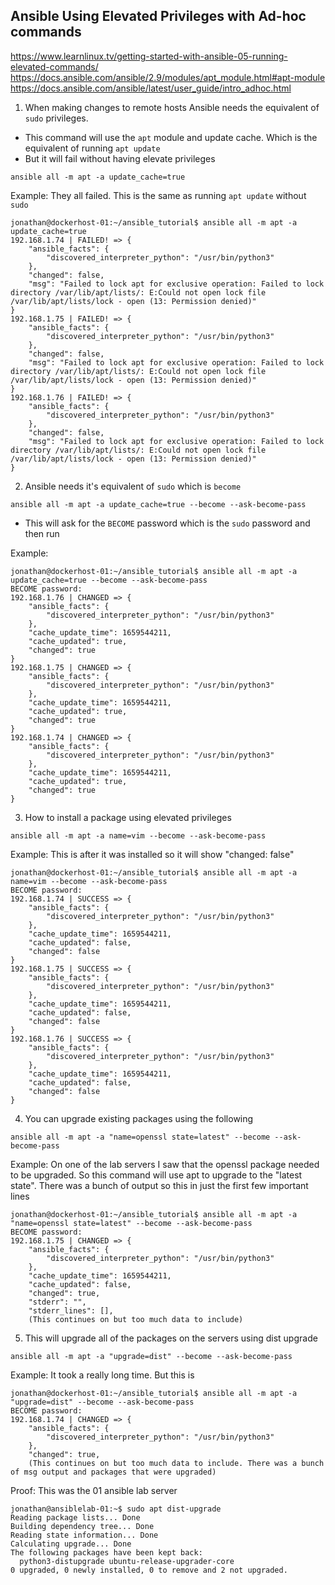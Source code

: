 ## Ansible Using Elevated Privileges with Ad-hoc commands

https://www.learnlinux.tv/getting-started-with-ansible-05-running-elevated-commands/
https://docs.ansible.com/ansible/2.9/modules/apt_module.html#apt-module
https://docs.ansible.com/ansible/latest/user_guide/intro_adhoc.html

1. When making changes to remote hosts Ansible needs the equivalent of `sudo` privileges. 

- This command will use the `apt` module and update cache. Which is the equivalent of running `apt update` 
- But it will fail without having elevate privileges

```
ansible all -m apt -a update_cache=true
```

Example: They all failed. This is the same as running `apt update` without `sudo`

```
jonathan@dockerhost-01:~/ansible_tutorial$ ansible all -m apt -a update_cache=true
192.168.1.74 | FAILED! => {
    "ansible_facts": {
        "discovered_interpreter_python": "/usr/bin/python3"
    },
    "changed": false,
    "msg": "Failed to lock apt for exclusive operation: Failed to lock directory /var/lib/apt/lists/: E:Could not open lock file /var/lib/apt/lists/lock - open (13: Permission denied)"
}
192.168.1.75 | FAILED! => {
    "ansible_facts": {
        "discovered_interpreter_python": "/usr/bin/python3"
    },
    "changed": false,
    "msg": "Failed to lock apt for exclusive operation: Failed to lock directory /var/lib/apt/lists/: E:Could not open lock file /var/lib/apt/lists/lock - open (13: Permission denied)"
}
192.168.1.76 | FAILED! => {
    "ansible_facts": {
        "discovered_interpreter_python": "/usr/bin/python3"
    },
    "changed": false,
    "msg": "Failed to lock apt for exclusive operation: Failed to lock directory /var/lib/apt/lists/: E:Could not open lock file /var/lib/apt/lists/lock - open (13: Permission denied)"
}
```

2. Ansible needs it's equivalent of `sudo` which is `become`

```
ansible all -m apt -a update_cache=true --become --ask-become-pass
```

- This will ask for the `BECOME` password which is the `sudo` password and then run

Example:

```
jonathan@dockerhost-01:~/ansible_tutorial$ ansible all -m apt -a update_cache=true --become --ask-become-pass
BECOME password:
192.168.1.76 | CHANGED => {
    "ansible_facts": {
        "discovered_interpreter_python": "/usr/bin/python3"
    },
    "cache_update_time": 1659544211,
    "cache_updated": true,
    "changed": true
}
192.168.1.75 | CHANGED => {
    "ansible_facts": {
        "discovered_interpreter_python": "/usr/bin/python3"
    },
    "cache_update_time": 1659544211,
    "cache_updated": true,
    "changed": true
}
192.168.1.74 | CHANGED => {
    "ansible_facts": {
        "discovered_interpreter_python": "/usr/bin/python3"
    },
    "cache_update_time": 1659544211,
    "cache_updated": true,
    "changed": true
}
```

3. How to install a package using elevated privileges

```
ansible all -m apt -a name=vim --become --ask-become-pass
```

Example: This is after it was installed so it will show "changed: false"

```
jonathan@dockerhost-01:~/ansible_tutorial$ ansible all -m apt -a name=vim --become --ask-become-pass
BECOME password:
192.168.1.74 | SUCCESS => {
    "ansible_facts": {
        "discovered_interpreter_python": "/usr/bin/python3"
    },
    "cache_update_time": 1659544211,
    "cache_updated": false,
    "changed": false
}
192.168.1.75 | SUCCESS => {
    "ansible_facts": {
        "discovered_interpreter_python": "/usr/bin/python3"
    },
    "cache_update_time": 1659544211,
    "cache_updated": false,
    "changed": false
}
192.168.1.76 | SUCCESS => {
    "ansible_facts": {
        "discovered_interpreter_python": "/usr/bin/python3"
    },
    "cache_update_time": 1659544211,
    "cache_updated": false,
    "changed": false
}
```


4. You can upgrade existing packages using the following

```
ansible all -m apt -a "name=openssl state=latest" --become --ask-become-pass
```

Example: On one of the lab servers I saw that the openssl package needed to be upgraded. So this command will use apt to upgrade to the "latest state". There was a bunch of output so this in just the first few important lines

```
jonathan@dockerhost-01:~/ansible_tutorial$ ansible all -m apt -a "name=openssl state=latest" --become --ask-become-pass
BECOME password:
192.168.1.75 | CHANGED => {
    "ansible_facts": {
        "discovered_interpreter_python": "/usr/bin/python3"
    },
    "cache_update_time": 1659544211,
    "cache_updated": false,
    "changed": true,
    "stderr": "",
    "stderr_lines": [],
	(This continues on but too much data to include)
```


5. This will upgrade all of the packages on the servers using dist upgrade

```
ansible all -m apt -a "upgrade=dist" --become --ask-become-pass
```

Example: It took a really long time. But this is 

```
jonathan@dockerhost-01:~/ansible_tutorial$ ansible all -m apt -a "upgrade=dist" --become --ask-become-pass
BECOME password:
192.168.1.74 | CHANGED => {
    "ansible_facts": {
        "discovered_interpreter_python": "/usr/bin/python3"
    },
    "changed": true,
	(This continues on but too much data to include. There was a bunch of msg output and packages that were upgraded)
```

Proof: This was the 01 ansible lab server

```
jonathan@ansiblelab-01:~$ sudo apt dist-upgrade
Reading package lists... Done
Building dependency tree... Done
Reading state information... Done
Calculating upgrade... Done
The following packages have been kept back:
  python3-distupgrade ubuntu-release-upgrader-core
0 upgraded, 0 newly installed, 0 to remove and 2 not upgraded.
```